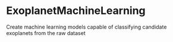 # ExoplanetMachineLearning
Create machine learning models capable of classifying candidate exoplanets from the raw dataset
